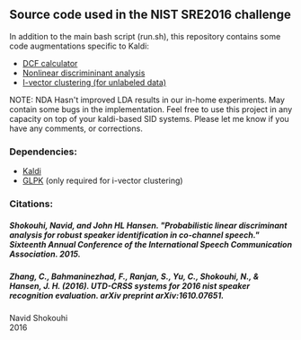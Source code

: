 ## Source code used in the NIST SRE2016 challenge
In addition to the main bash script (run.sh), this repository contains some code augmentations specific to Kaldi: 
- [DCF calculator](https://github.com/idnavid/sre2016/blob/master/src/bin/compute-verification-errors.cc)
- [Nonlinear discrimininant analysis](https://github.com/idnavid/sre2016/blob/master/src/bin/ivector-compute-nda.cc)
- [I-vector clustering (for unlabeled data)](https://github.com/idnavid/sre2016/blob/master/src/bin/ivector-clustering.cc)

NOTE: NDA Hasn't improved LDA results in our in-home experiments. May contain some bugs in the implementation. 
Feel free to use this project in any capacity on top of your kaldi-based SID systems. 
Please let me know if you have any comments, or corrections. 

### Dependencies:
- [Kaldi](https://sourceforge.net/projects/kaldi/)
- [GLPK](https://www.gnu.org/software/glpk/) (only required for i-vector clustering)

### Citations: <br/>
##### Shokouhi, Navid, and John HL Hansen. "Probabilistic linear discriminant analysis for robust speaker identification in co-channel speech." Sixteenth Annual Conference of the International Speech Communication Association. 2015.
##### Zhang, C., Bahmaninezhad, F., Ranjan, S., Yu, C., Shokouhi, N., & Hansen, J. H. (2016). UTD-CRSS systems for 2016 nist speaker recognition evaluation. arXiv preprint arXiv:1610.07651.


Navid Shokouhi<br/>
2016
